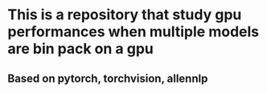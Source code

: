 # This is a repository that study gpu performances when multiple models are bin pack on a gpu

## Based on pytorch, torchvision, allennlp
